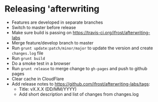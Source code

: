 # Releasing 'afterwriting

  * Features are developed in separate branches
  * Switch to master before release
  * Make sure build is passing on https://travis-ci.org/ifrost/afterwriting-labs
  * Merge feature/develop branch to master
  * Run `grunt update:patch/minor/major` to update the version and create `changes.log` file
  * Run `grunt build`
  * Do a smoke test in a browser
  * Run `grunt release` to merge change to `gh-pages` and push to github pages
  * Clear cache in CloudFlare
  * Add release notes to https://github.com/ifrost/afterwriting-labs/tags:
    * Title: vX.X.X (DD/MM/YYYY)
    * Add short description and list of changes from changes.log
